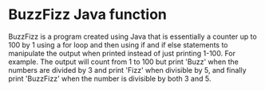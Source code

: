 # BuzzFizz Java function
BuzzFizz is a program created using Java that is essentially a counter up to 100 by 1 using a for loop and then using if and if else statements to manipulate the output when printed instead of just printing 1-100. For example. The output will count from 1 to 100 but print 'Buzz' when the numbers are divided by 3 and print 'Fizz' when divisible by 5, and finally print 'BuzzFizz' when the number is divisible by both 3 and 5.
